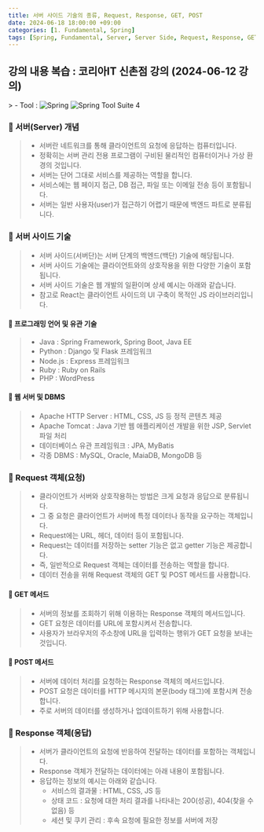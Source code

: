 ```yaml
---
title: 서버 사이드 기술의 종류, Request, Response, GET, POST
date: 2024-06-18 18:00:00 +09:00
categories: [1. Fundamental, Spring]
tags: [Spring, Fundamental, Server, Server Side, Request, Response, GET, POST]
---
```


<!-- 2024-06-18 글 작성 시작; 2024-06-18 페이지 호출 완료 -->
<h2>강의 내용 복습 : 코리아IT 신촌점 강의 (2024-06-12 강의)</h2>
> - Tool :  
<img alt="Spring" src="https://img.shields.io/badge/-Spring-6DB33F?style=flat-square&logo=spring&logoColor=white" />
<img alt="Spring Tool Suite 4" src="https://img.shields.io/badge/-Spring%20Tool%20Suite%204-6DB33F?style=flat-square&logo=eclipse&logoColor=white" />

<br>

### 📌 서버(Server) 개념
> - 서버란 네트워크를 통해 클라이언트의 요청에 응답하는 컴퓨터입니다.
> - 정확히는 서버 관리 전용 프로그램이 구비된 물리적인 컴퓨터이거나 가상 환경의 것입니다.
> - 서버는 단어 그대로 서비스를 제공하는 역할을 합니다.
> - 서비스에는 웹 페이지 접근, DB 접근, 파일 또는 이메일 전송 등이 포함됩니다.
> - 서버는 일반 사용자(user)가 접근하기 어렵기 때문에 백엔드 파트로 분류됩니다.

### 📌 서버 사이드 기술
> - 서버 사이드(서버단)는 서버 단계의 백엔드(백단) 기술에 해당됩니다.
> - 서버 사이드 기술에는 클라이언트와의 상호작용을 위한 다양한 기술이 포함됩니다.
> - 서버 사이드 기술은 웹 개발의 일환이며 상세 예시는 아래와 같습니다.
> - 참고로 React는 클라이언트 사이드의 UI 구축이 목적인 JS 라이브러리입니다.

#### 🚩 프로그래밍 언어 및 유관 기술
> - Java : Spring Framework, Spring Boot, Java EE
> - Python : Django 및 Flask 프레임워크
> - Node.js : Express 프레임워크
> - Ruby : Ruby on Rails
> - PHP : WordPress

#### 🚩 웹 서버 및 DBMS
> - Apache HTTP Server : HTML, CSS, JS 등 정적 콘텐츠 제공
> - Apache Tomcat : Java 기반 웹 애플리케이션 개발을 위한 JSP, Servlet 파일 처리
> - 데이터베이스 유관 프레임워크 : JPA, MyBatis
> - 각종 DBMS : MySQL, Oracle, MaiaDB, MongoDB 등

### 📌 Request 객체(요청)
> - 클라이언트가 서버와 상호작용하는 방법은 크게 요청과 응답으로 분류됩니다.
> - 그 중 요청은 클라이언트가 서버에 특정 데이터나 동작을 요구하는 객체입니다.
> - Request에는 URL, 헤더, 데이터 등이 포함됩니다.
> - Request는 데이터를 저장하는 setter 기능은 없고 getter 기능은 제공합니다.
> - 즉, 일반적으로 Request 객체는 데이터를 전송하는 역할을 합니다.
> - 데이터 전송을 위해 Request 객체의 GET 및 POST 메서드를 사용합니다.

#### 🚩 GET 메서드
> - 서버의 정보를 조회하기 위해 이용하는 Response 객체의 메서드입니다.
> - GET 요청은 데이터를 URL에 포함시켜서 전송합니다.
> - 사용자가 브라우저의 주소창에 URL을 입력하는 행위가 GET 요청을 보내는 것입니다.

#### 🚩 POST 메서드
> - 서버에 데이터 처리를 요청하는 Response 객체의 메서드입니다.
> - POST 요청은 데이터를 HTTP 메시지의 본문(body 태그)에 포함시켜 전송합니다.
> - 주로 서버의 데이터를 생성하거나 업데이트하기 위해 사용합니다.

### 📌 Response 객체(응답)
> - 서버가 클라이언트의 요청에 반응하여 전달하는 데이터를 포함하는 객체입니다.
> - Response 객체가 전달하는 데이터에는 아래 내용이 포함됩니다.
> - 응답하는 정보의 예시는 아래와 같습니다.
>    - 서비스의 결과물 : HTML, CSS, JS 등
>    - 상태 코드 : 요청에 대한 처리 결과를 나타내는 200(성공), 404(찾을 수 없음) 등
>    - 세션 및 쿠키 관리 : 후속 요청에 필요한 정보를 서버에 저장

<br>
<br>
<br>
